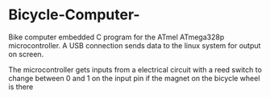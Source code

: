 # Bicycle-Computer-
Bike computer embedded C program for the ATmel ATmega328p microcontroller. A USB connection sends data to the linux system for output on screen.

The microcontroller gets inputs from a electrical circuit with a reed switch to change between 0 and 1 on the input pin if the magnet on the bicycle wheel is there

